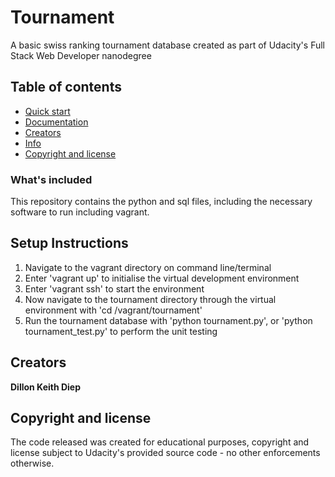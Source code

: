 # Tournament
A basic swiss ranking tournament database created as part of Udacity's Full Stack Web Developer nanodegree

## Table of contents

- [Quick start](#quick-start)
- [Documentation](#documentation)
- [Creators](#creators)
- [Info](#info)
- [Copyright and license](#copyright-and-license)

### What's included
This repository contains the python and sql files, including the necessary software to run including vagrant.

## Setup Instructions
1. Navigate to the vagrant directory on command line/terminal
2. Enter 'vagrant up' to initialise the virtual development environment
3. Enter 'vagrant ssh' to start the environment
4. Now navigate to the tournament directory through the virtual environment with 'cd /vagrant/tournament'
5. Run the tournament database with 'python tournament.py', or 'python tournament_test.py' to perform the unit testing

## Creators

**Dillon Keith Diep**


## Copyright and license

The code released was created for educational purposes, copyright and license subject to Udacity's provided source code - no other enforcements otherwise.
